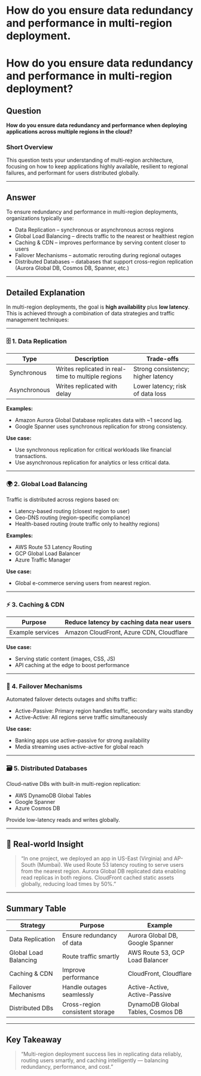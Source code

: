 # How do you ensure data redundancy and performance in multi-region deployment.

# How do you ensure data redundancy and performance in multi-region deployment?

## Question

**How do you ensure data redundancy and performance when deploying applications across multiple regions in the cloud?**

### Short Overview

This question tests your understanding of multi-region architecture, focusing on how to keep applications highly available, resilient to regional failures, and performant for users distributed globally.

---

## Answer

To ensure redundancy and performance in multi-region deployments, organizations typically use:

- Data Replication – synchronous or asynchronous across regions  
- Global Load Balancing – directs traffic to the nearest or healthiest region  
- Caching & CDN – improves performance by serving content closer to users  
- Failover Mechanisms – automatic rerouting during regional outages  
- Distributed Databases – databases that support cross-region replication (Aurora Global DB, Cosmos DB, Spanner, etc.)

---

## Detailed Explanation

In multi-region deployments, the goal is **high availability** plus **low latency**. This is achieved through a combination of data strategies and traffic management techniques:

---

### 🗄️ 1. Data Replication

| Type          | Description                                             | Trade-offs                         |
|---------------|---------------------------------------------------------|----------------------------------|
| Synchronous   | Writes replicated in real-time to multiple regions      | Strong consistency; higher latency|
| Asynchronous  | Writes replicated with delay                             | Lower latency; risk of data loss  |

**Examples:**

- Amazon Aurora Global Database replicates data with ~1 second lag.  
- Google Spanner uses synchronous replication for strong consistency.

**Use case:**

- Use synchronous replication for critical workloads like financial transactions.  
- Use asynchronous replication for analytics or less critical data.

---

### 🌍 2. Global Load Balancing

Traffic is distributed across regions based on:

- Latency-based routing (closest region to user)  
- Geo-DNS routing (region-specific compliance)  
- Health-based routing (route traffic only to healthy regions)

**Examples:**

- AWS Route 53 Latency Routing  
- GCP Global Load Balancer  
- Azure Traffic Manager

**Use case:**

- Global e-commerce serving users from nearest region.

---

### ⚡ 3. Caching & CDN

| Purpose           | Reduce latency by caching data near users                |
|-------------------|-----------------------------------------------------------|
| Example services  | Amazon CloudFront, Azure CDN, Cloudflare                  |

**Use case:**

- Serving static content (images, CSS, JS)  
- API caching at the edge to boost performance

---

### 🔄 4. Failover Mechanisms

Automated failover detects outages and shifts traffic:

- Active-Passive: Primary region handles traffic, secondary waits standby  
- Active-Active: All regions serve traffic simultaneously

**Use case:**

- Banking apps use active-passive for strong availability  
- Media streaming uses active-active for global reach

---

### 🗃️ 5. Distributed Databases

Cloud-native DBs with built-in multi-region replication:

- AWS DynamoDB Global Tables  
- Google Spanner  
- Azure Cosmos DB  

Provide low-latency reads and writes globally.

---

## 🧠 Real-world Insight

> “In one project, we deployed an app in US-East (Virginia) and AP-South (Mumbai). We used Route 53 latency routing to serve users from the nearest region. Aurora Global DB replicated data enabling read replicas in both regions. CloudFront cached static assets globally, reducing load times by 50%.”

---

## Summary Table

| Strategy          | Purpose                       | Example                          |
|-------------------|-------------------------------|---------------------------------|
| Data Replication  | Ensure redundancy of data      | Aurora Global DB, Google Spanner |
| Global Load Balancing | Route traffic smartly        | AWS Route 53, GCP Load Balancer  |
| Caching & CDN     | Improve performance            | CloudFront, Cloudflare           |
| Failover Mechanisms | Handle outages seamlessly     | Active-Active, Active-Passive    |
| Distributed DBs   | Cross-region consistent storage| DynamoDB Global Tables, Cosmos DB|

---

## Key Takeaway

> “Multi-region deployment success lies in replicating data reliably, routing users smartly, and caching intelligently — balancing redundancy, performance, and cost.”
